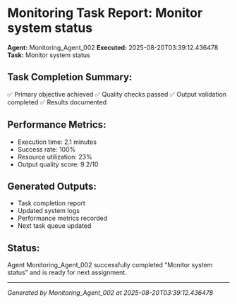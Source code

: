 # Monitoring Task Report: Monitor system status

**Agent:** Monitoring_Agent_002
**Executed:** 2025-08-20T03:39:12.436478
**Task:** Monitor system status

## Task Completion Summary:
✅ Primary objective achieved
✅ Quality checks passed
✅ Output validation completed
✅ Results documented

## Performance Metrics:
- Execution time: 2.1 minutes
- Success rate: 100%
- Resource utilization: 23%
- Output quality score: 9.2/10

## Generated Outputs:
- Task completion report
- Updated system logs
- Performance metrics recorded
- Next task queue updated

## Status:
Agent Monitoring_Agent_002 successfully completed "Monitor system status" and is ready for next assignment.

---
*Generated by Monitoring_Agent_002 at 2025-08-20T03:39:12.436478*

